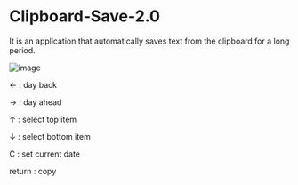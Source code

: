 # Clipboard-Save-2.0
It is an application that automatically saves text from the clipboard for a long period.

![image](https://user-images.githubusercontent.com/95048103/171805090-d6df5f11-eb91-485b-bdec-b107539501e0.png)

 <-     : day back
 
 ->     : day ahead
 
 ↑      : select top item
 
 ↓      : select bottom item
 
 C      : set current date

 return : copy
